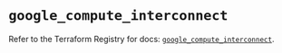 # `google_compute_interconnect`

Refer to the Terraform Registry for docs: [`google_compute_interconnect`](https://registry.terraform.io/providers/hashicorp/google-beta/5.42.0/docs/resources/google_compute_interconnect).
